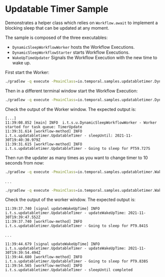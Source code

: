 # Updatable Timer Sample

Demonstrates a helper class which relies on `Workflow.await` to implement a blocking sleep that can be updated at any moment.

The sample is composed of the three executables:

* `DynamicSleepWorkflowWorker` hosts the Workflow Executions.
* `DynamicSleepWorkflowStarter` starts Workflow Executions.
* `WakeUpTimeUpdater` Signals the Workflow Execution with the new time to wake up.

First start the Worker:

```bash
./gradlew -q execute -PmainClass=io.temporal.samples.updatabletimer.DynamicSleepWorkflowWorker
```

Then in a different terminal window start the Workflow Execution:

```bash
./gradlew -q execute -PmainClass=io.temporal.samples.updatabletimer.DynamicSleepWorkflowStarter
```

Check the output of the Worker window. The expected output is:

```
[...]
11:39:08.852 [main] INFO  i.t.s.u.DynamicSleepWorkflowWorker - Worker started for task queue: TimerUpdate
11:39:31.614 [workflow-method] INFO  i.t.s.updatabletimer.UpdatableTimer - sleepUntil: 2021-11-30T19:40:30.979Z
11:39:31.615 [workflow-method] INFO  i.t.s.updatabletimer.UpdatableTimer - Going to sleep for PT59.727S
```

Then run the updater as many times as you want to change timer to 10 seconds from now:

```bash
./gradlew -q execute -PmainClass=io.temporal.samples.updatabletimer.WakeUpTimeUpdater
```
 . . .
```bash
./gradlew -q execute -PmainClass=io.temporal.samples.updatabletimer.WakeUpTimeUpdater
```

Check the output of the worker window. The expected output is:

```
11:39:37.740 [signal updateWakeUpTime] INFO  i.t.s.updatabletimer.UpdatableTimer - updateWakeUpTime: 2021-11-30T19:39:47.552Z
11:39:37.740 [workflow-method] INFO  i.t.s.updatabletimer.UpdatableTimer - Going to sleep for PT9.841S
```
 . . .
```
11:39:44.679 [signal updateWakeUpTime] INFO  i.t.s.updatabletimer.UpdatableTimer - updateWakeUpTime: 2021-11-30T19:39:54.494Z
11:39:44.680 [workflow-method] INFO  i.t.s.updatabletimer.UpdatableTimer - Going to sleep for PT9.838S
11:39:54.565 [workflow-method] INFO  i.t.s.updatabletimer.UpdatableTimer - sleepUntil completed
```